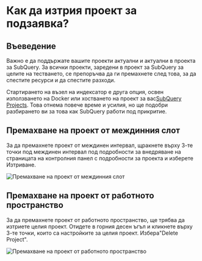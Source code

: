 # Как да изтрия проект за подзаявка?

## Въеведение

Важно е да поддържате вашите проекти актуални и актуални в проекта за SubQuery. За всички проекти, заредени в проект за SubQuery за целите на тестването, се препоръчва да ги премахнете след това, за да спестите ресурси и да спестите разходи.

Стартирането на възел на индексатор е друга опция, освен използването на Docker или хостването на проект за вас[SubQuery Projects](https://project.subquery.network/). Това отнема повече време и усилия, но ще подобри разбирането ви за това как SubQuery работи под прикритие.

## Премахване на проект от междинния слот

За да премахнете проект от междинен интервал, щракнете върху 3-те точки под междинен интервал под подробности за внедряване на страницата на контролния панел с подробности за проекта и изберете Изтриване.

![Премахване на проект от междинния слот](/assets/img/delete_staging.png)

## Премахване на проект от работното пространство

За да премахнете проект от работното пространство, ще трябва да изтриете целия проект. Отидете в горния десен ъгъл и кликнете върху 3-те точки, които са настройките за целия проект. Избера"Delete Project".

![Премахване на проект от работното пространство](/assets/img/delete_production.png)
